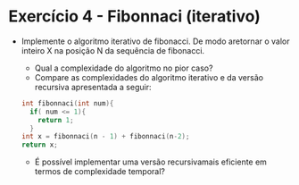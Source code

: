 # Exercício 4 - Fibonnaci (iterativo)

- Implemente o algoritmo iterativo de fibonacci. De modo aretornar o valor inteiro X na posição N da sequência de fibonacci.
  - Qual a complexidade do algoritmo no pior caso?
  - Compare as complexidades do algoritmo iterativo e da versão recursiva apresentada a seguir:
  
  ```C++
  int fibonnaci(int num){
    if( num <= 1){
      return 1;
    }
  int x = fibonnaci(n - 1) + fibonnaci(n-2);
  return x;
  ```
  
    - É possível implementar uma versão recursivamais eficiente em termos de complexidade temporal?
  
